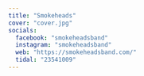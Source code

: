 ```yaml
---
title: "Smokeheads"
cover: "cover.jpg"
socials:
  facebook: "smokeheadsband"
  instagram: "smokeheadsband"
  web: "https://smokeheadsband.com/"
  tidal: "23541009"
---
```

